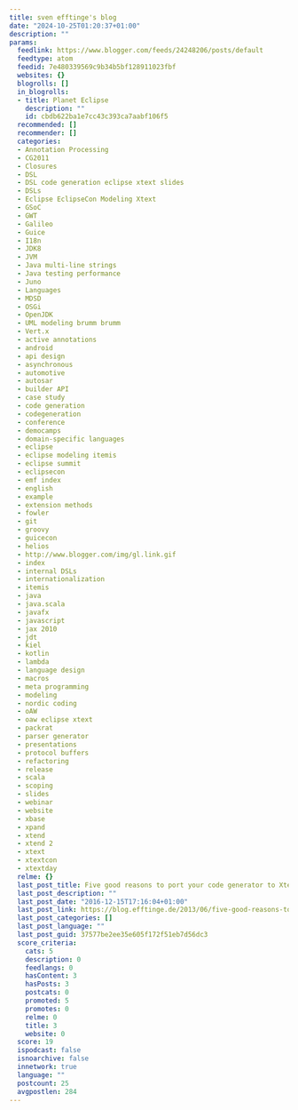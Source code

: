 ```yaml
---
title: sven efftinge's blog
date: "2024-10-25T01:20:37+01:00"
description: ""
params:
  feedlink: https://www.blogger.com/feeds/24248206/posts/default
  feedtype: atom
  feedid: 7e480339569c9b34b5bf128911023fbf
  websites: {}
  blogrolls: []
  in_blogrolls:
  - title: Planet Eclipse
    description: ""
    id: cbdb622ba1e7cc43c393ca7aabf106f5
  recommended: []
  recommender: []
  categories:
  - Annotation Processing
  - CG2011
  - Closures
  - DSL
  - DSL code generation eclipse xtext slides
  - DSLs
  - Eclipse EclipseCon Modeling Xtext
  - GSoC
  - GWT
  - Galileo
  - Guice
  - I18n
  - JDK8
  - JVM
  - Java multi-line strings
  - Java testing performance
  - Juno
  - Languages
  - MDSD
  - OSGi
  - OpenJDK
  - UML modeling brumm brumm
  - Vert.x
  - active annotations
  - android
  - api design
  - asynchronous
  - automotive
  - autosar
  - builder API
  - case study
  - code generation
  - codegeneration
  - conference
  - democamps
  - domain-specific languages
  - eclipse
  - eclipse modeling itemis
  - eclipse summit
  - eclipsecon
  - emf index
  - english
  - example
  - extension methods
  - fowler
  - git
  - groovy
  - guicecon
  - helios
  - http://www.blogger.com/img/gl.link.gif
  - index
  - internal DSLs
  - internationalization
  - itemis
  - java
  - java.scala
  - javafx
  - javascript
  - jax 2010
  - jdt
  - kiel
  - kotlin
  - lambda
  - language design
  - macros
  - meta programming
  - modeling
  - nordic coding
  - oAW
  - oaw eclipse xtext
  - packrat
  - parser generator
  - presentations
  - protocol buffers
  - refactoring
  - release
  - scala
  - scoping
  - slides
  - webinar
  - website
  - xbase
  - xpand
  - xtend
  - xtend 2
  - xtext
  - xtextcon
  - xtextday
  relme: {}
  last_post_title: Five good reasons to port your code generator to Xtend
  last_post_description: ""
  last_post_date: "2016-12-15T17:16:04+01:00"
  last_post_link: https://blog.efftinge.de/2013/06/five-good-reasons-to-port-your-code.html
  last_post_categories: []
  last_post_language: ""
  last_post_guid: 37577be2ee35e605f172f51eb7d56dc3
  score_criteria:
    cats: 5
    description: 0
    feedlangs: 0
    hasContent: 3
    hasPosts: 3
    postcats: 0
    promoted: 5
    promotes: 0
    relme: 0
    title: 3
    website: 0
  score: 19
  ispodcast: false
  isnoarchive: false
  innetwork: true
  language: ""
  postcount: 25
  avgpostlen: 284
---
```


